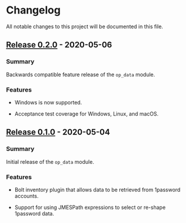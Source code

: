 # Changelog

All notable changes to this project will be documented in this file.

## [Release 0.2.0] - 2020-05-06

### Summary

Backwards compatible feature release of the `op_data` module.

### Features

  - Windows is now supported.

  - Acceptance test coverage for Windows, Linux, and macOS.


## [Release 0.1.0] - 2020-05-04

### Summary

Initial release of the `op_data` module.

### Features

  - Bolt inventory plugin that allows data to be retrieved from 1password
    accounts.

  - Support for using JMESPath expressions to select or re-shape 1password data.

[Release 0.2.0]: https://github.com/Sharpie/bolt-op_data/compare/0.1.0...0.2.0
[Release 0.1.0]: https://github.com/Sharpie/bolt-op_data/compare/8e002cc...0.1.0
